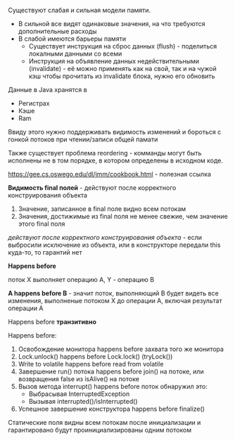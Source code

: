 Существуют слабая и сильная модели памяти. 
* В сильной все видят одинаковые значения, на что требуются дополнительные расходы
* В слабой имеются барьеры памяти
  * Существует инструкция на сброс данных (flush) - поделиться локалными данными со всеми
  * Инструкция на объявление данных недействительными (invalidate) - её можно применять как на свой, так и на чужой кэш
чтобы прочитать из invalidate блока, нужно его обновить


Данные в Java хранятся в 
* Регистрах
* Кэше
* Ram

Ввиду этого нужно поддерживать видимость изменений и бороться с гонкой потоков при чтении/записи общей памати

Также существует проблема reordering - комманды могут быть исполнены не в том порядке, в котором определены в исходном коде.

https://gee.cs.oswego.edu/dl/jmm/cookbook.html - полезная ссылка

**Видимость final полей** - действуют после корректного конструирования объекта
1. Значение, записанное в final поле видно всем потокам
2. Значения, достижимые из final поля не менее свежие, чем значение этого final поля

*действуют после корректного конструирования объекта* - если выбросили исключение из объекта, или в конструкторе передали this куда-то, то гарантий нет


**Happens before**

поток X выполняет операцию A, Y - операцию B

**A happens before B** - значит поток, выполняющий B будет видеть все изменения, выполненые потоком X до операции A, включая результат операции A

Happens before **транзитивно**

Happens before:
1. Освобождение монитора happens before захвата того же монитора
2. Lock.unlock() happens before Lock.lock() (tryLock())
3. Write to volatile happens before read from volatile
4. Завершение run() потока happens before join() на потоке, или возвращения false из isAlive() на потоке
5. Вызов метода interrupt() happens before поток обнаружил это:
   * Выбрасывая InterruptedException
   * Вызывая interrupted()/isInterrupted()
6. Успешное завершение конструктора happens before finalize()


Статические поля видны всем потокам после инициализации и гарантировано будут проинициализированы одним потоком